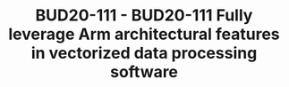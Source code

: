 ---
categories:
- bud20
description: This presentation introduces applying Arm architectural features to VPP
  (Vector Packet Processing) to inspire other performance-sensitive software on Arm
  servers.<br /> <br /> VPP is widely deployed in Arm ecosystem, from embedded hardware
  and edge computing to cloud infrastructure and data center. VPP use-cases include
  vSwitches, vRouters, Gateways, Firewalls and Load Balancers, and support integration
  with OpenStack, Kubernetes, 5G Transport Network and SmartNIC.<br /> <br /> The
  vector processing nature of VPP sets it apart from other virtual switch/router solutions
  and provides many interesting architectural optimization opportunities.<br /> <br
  /> This presentation firstly elaborates why and how vector-based packet forwarding
  is improving the performance greatly compared with traditional scalar packet forwarding.<br
  /> <br /> Secondly, this presentation introduces our efforts on enabling Arm servers
  in VPP community CI/CD in FD.io lab, optimizing the source code and improving its
  performance with AArch64 features on Arm servers.<br /> <br /> Finally, the presentation
  addresses some challenges regarding software performance optimization with AArch64,
  as well as the prospection of deploying the new AArch64 features (SVE, Cache-Stashing)
  on Arm servers to get higher performance for VPP on Arm.
image:
  featured: 'true'
  path: https://static.linaro.org/connect/bud20/images/BUD20-111.png
session_id: BUD20-111
session_speakers:
- speaker_bio: Work Experience<br>ARM China Inc. | Senior Open Source Software Engineer
    Jun/2018 – Now<br>Cisco Systems, Inc. | Senior Software Engineer Oct/2011 – Jun/2018<br>ZTE
    Corporation | Software Engineer Jul/2008 -- Aug/2011<br><br>Education<br>Zhejiang
    University | Mechatronics | Master Sep/2006 – Jul/2008<br>Shandong University
    | Mechatronics | Bachelor Sep/2002 – Jul/2006
  speaker_company: Arm Technology China
  speaker_image: http://avatars.sched.co/5/73/10468654/avatar.jpg.320x320px.jpg?0cc
  speaker_name: Lijian Zhang
  speaker_position: ArmChina, Senior Software Engineer
  speaker_role: attendee, speaker
session_track: Networking
tag: session
tags: Networking
title: BUD20-111 - BUD20-111 Fully leverage Arm architectural features in vectorized
  data processing software
---
